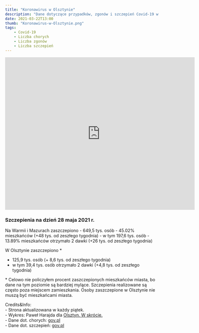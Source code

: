 ```yaml
---
title: "Koronawirus w Olsztynie"
description: "Dane dotyczące przypadków, zgonów i szczepień Covid-19 w Olsztynie. Aktualizowane raz w tygodniu. "
date: 2021-03-22T13:00
thumb: "Koronawirus-w-Olsztynie.png"
tags: 
    - Covid-19
    - Liczba chorych
    - Liczba zgonów
    - Liczba szczepień
---
```


<iframe width="620" height="500" seamless frameborder="0" scrolling="no" src="https://docs.google.com/spreadsheets/d/e/2PACX-1vQOn8vZ7-_DAWoSwFB5sceZbZJm47jT6oQcjJU6mZRtP-5m99joKrtcIGUteXsQ-aa7HHe-28q374lO/pubchart?oid=150859349&amp;format=interactive"></iframe>


### Szczepienia na dzień 28 maja 2021 r.

<div>
Na Warmii i Mazurach zaszczepiono
- 649,5 tys. osób - 45.02% mieszkańców (+48 tys. od zeszłego tygodnia)
- w tym 197,6 tys. osób - 13.89% mieszkańców otrzymało 2 dawki (+26 tys. od zeszłego tygodnia)

W Olsztynie zaszczepiono *
- 125,9 tys. osób (+ 8,6 tys. od zeszłego tygodnia) 
- w tym 39,4 tys. osób otrzymało 2 dawki (+4,8 tys. od zeszłego tygodnia) 

<div class="mt-8">
<p class="text-xs">* Celowo nie policzyłem procent zaszczepionych mieszkańców miasta, bo dane na tym poziomie są bardziej mylące. Szczepienia realizowane są często poza miejscem zamieszkania. Osoby zaszczepione w Olsztynie nie muszą być mieszkańcami miasta.</p>
</div>

<div class="mt-20">
<p class="text-xs">Credits&Info:<br/>  
- Strona aktualizowana w każdy piątek.</br>
- Wykres: Paweł Harajda dla <a href="olsztynwskrocie.pl">Olsztyn. W skrócie.</a><br/>
- Dane dot. chorych: <a href="https://www.gov.pl/web/koronawirus/wykaz-zarazen-koronawirusem-sars-cov-2">gov.pl</a></br>
- Dane dot. szczepień: <a href="https://www.gov.pl/web/szczepimysie/raport-szczepien-przeciwko-covid-19">gov.pl</a></br>
<!-- - Ikona wirusa: <a href="https://pixabay.com/users/muhnaufals-6229071/?utm_source=link-attribution&amp;utm_medium=referral&amp;utm_campaign=image&amp;utm_content=4986015">Muhammad Naufal Subhiansyah</a> from <a href="https://pixabay.com/?utm_source=link-attribution&amp;utm_medium=referral&amp;utm_campaign=image&amp;utm_content=4986015">Pixabay</a></p> -->
</div>


